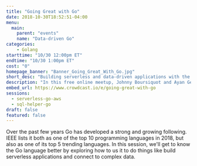```yaml
---
title: "Going Great with Go"
date: 2018-10-30T18:52:51-04:00
menu:
  main:
    parent: "events"
    name: "Data-driven Go"
categories:
    - Golang
starttime: "10/30 12:00pm ET"
endtime: "10/30 1:00pm ET"
cost: "0"
homepage_banner: "Banner_Going_Great_With_Go.jpg"
short_desc: "Building serverless and data-driven applications with the Go programming language."
description: "In this free online meetup, Johnny Boursiquot and Ayan George will discuss building serverless and data-driven applications with the Go programming language."
embed_url: https://www.crowdcast.io/e/going-great-with-go
sessions:
  - serverless-go-aws
  - sql-helper-go
draft: false
featured: false
---
```


Over the past few years Go has developed a strong and growing following. IEEE lists it both as one of the top 10 programming languages in 2018, but also as one of its top 5 trending languages. In this session, we'll get to know the Go language better by exploring how to us it to do things like build serverless applications and connect to complex data.